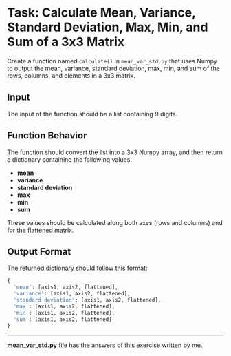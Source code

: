 # Task: Calculate Mean, Variance, Standard Deviation, Max, Min, and Sum of a 3x3 Matrix

Create a function named `calculate()` in `mean_var_std.py` that uses Numpy to output the mean, variance, standard deviation, max, min, and sum of the rows, columns, and elements in a 3x3 matrix.

## Input
The input of the function should be a list containing 9 digits.

## Function Behavior
The function should convert the list into a 3x3 Numpy array, and then return a dictionary containing the following values:

- **mean**
- **variance**
- **standard deviation**
- **max**
- **min**
- **sum**

These values should be calculated along both axes (rows and columns) and for the flattened matrix.

## Output Format
The returned dictionary should follow this format:

```python
{
  'mean': [axis1, axis2, flattened],
  'variance': [axis1, axis2, flattened],
  'standard deviation': [axis1, axis2, flattened],
  'max': [axis1, axis2, flattened],
  'min': [axis1, axis2, flattened],
  'sum': [axis1, axis2, flattened]
}
```

---
**mean_var_std.py** file has the answers of this exercise written by me. 
